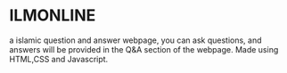 # ILMONLINE
a islamic question and answer webpage, you can ask questions, and answers will be provided in the Q&A section of the webpage.
Made using HTML,CSS and Javascript.
